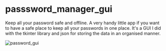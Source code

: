 # passsword_manager_gui
Keep all your password safe and offline.
A very handy little app if you want to have a safe place to keep all your passwords in one place.
It's a GUI I did with the tkinter library and json for storing the data in an organised manner.

![password_gui](https://user-images.githubusercontent.com/64991182/115958365-8c175880-a4dd-11eb-9c91-09de5b3e187b.jpeg)
